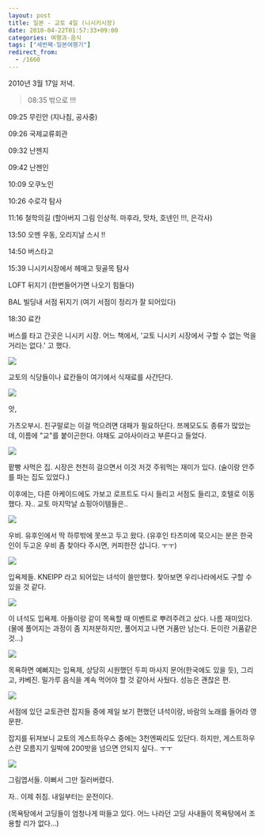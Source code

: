 ```yaml
---
layout: post
title: 일본 - 교토 4일 (니시키시장)
date: 2010-04-22T01:57:33+09:00
categories: 여행과-음식
tags: ["세번째-일본여행기"]
redirect_from:
  - /1660
---
```


2010년 3월 17일 저녁.

> 08:35 밖으로 !!!

09:25 무린안 (지나침, 공사중)

09:26 국제교류회관

09:32 난젠지

09:42 난젠인

10:09 오쿠노인

10:26 수로각 탐사

11:16 철학의길 (할아버지 그림 인상적. 마후라, 맛차, 호넨인 !!!, 은각사)

13:50 오멘 우동, 오리지날 스시 !!

14:50 버스타고

15:39 니시키시장에서 헤매고 뒷골목 탐사

LOFT 뒤지기 (한번들어가면 나오기 힘들다)

BAL 빌딩내 서점 뒤지기 (여기 서점이 정리가 잘 되어있다)

18:30 료칸<br />

버스를 타고 간곳은 니시키 시장. 어느 책에서, '교토 니시키 시장에서 구할 수 없는 먹을 거리는 없다.' 고 했다.

![ ](/assets/media/uploads_1_cfile7.uf.130A09274BCF0D704542C2.jpg)

교토의 식당들이나 료칸들이 여기에서 식재료를 사간단다.

![ ](/assets/media/uploads_1_cfile1.uf.1868C7274BCF0DF79C4C8D.jpg)

앗,

가츠오부시. 친구말로는 이걸 먹으려면 대패가 필요하단다. 쯔께모도도 종류가 많았는데, 이름에 "교"를 붙이곤한다. 야채도 교야사이라고 부른다고 들었다.

![ ](/assets/media/uploads_1_cfile24.uf.1957C60C4BCC923E09EC38.jpg)

팥빵 사먹은 집. 시장은 천천히 걸으면서 이것 저것 주워먹는 재미가 있다. (술이랑 안주를 파는 집도 있었다.)

이후에는, 다른 아케이드에도 가보고 로프트도 다시 들리고 서점도 들리고, 호텔로 이동했다. 자.. 교토 마지막날 쇼핑아이템들은..

![ ](/assets/media/uploads_1_cfile9.uf.1857C60C4BCC923F0A0D6B.jpg)

우비. 유후인에서 딱 하루밖에 못쓰고 두고 왔다. (유후인 타츠미에 묵으시는 분은 한국인이 두고온 우비 좀 찾아다 주시면, 커피한잔 삽니다. ㅜㅜ)

![ ](/assets/media/uploads_1_cfile7.uf.1857C60C4BCC92400BEE43.jpg)

입욕제들. KNEIPP 라고 되어있는 녀석이 쓸만했다. 찾아보면 우리나라에서도 구할 수 있을 것 같다.

![ ](/assets/media/uploads_1_cfile23.uf.1957C60C4BCC92400CB8BC.jpg)

이 녀석도 입욕제. 아들이랑 같이 목욕할 때 이벤트로 뿌려주려고 샀다. 나름 재미있다. (물에 풀어지는 과정이 좀 지저분하지만, 풀어지고 나면 거품만 남는다. 돈이란 거품같은 것...)

![ ](/assets/media/uploads_1_cfile8.uf.133379244BCF0F3F7C7AEB.jpg)

목욕하면 예뻐지는 입욕제, 상당히 시원했던 두피 마사지 문어(한국에도 있을 듯), 그리고, 캬베진. 밀가루 음식을 계속 먹어야 할 것 같아서 사뒀다. 성능은 괜찮은 편.

![ ](/assets/media/uploads_1_cfile7.uf.1457C60C4BCC9243105E81.jpg)

서점에 있던 교토관련 잡지들 중에 제일 보기 편했던 녀석이랑, 바람의 노래를 들어라 영문판.

잡지를 뒤져보니 교토의 게스트하우스 중에는 3천엔짜리도 있단다. 하지만, 게스트하우스란 모름지기 일박에 200밧을 넘으면 안되지 싶다.. ㅜㅜ

![ ](/assets/media/uploads_1_cfile3.uf.1557C60C4BCC924311B7EA.jpg)

 

그림엽서들. 이뻐서 그만 질러버렸다.

자.. 이제 취침. 내일부터는 운전이다.

(목욕탕에서 고딩들이 엄청나게 떠들고 있다. 어느 나라던 고딩 사내들이 목욕탕에서 조용할 리가 없다...)
